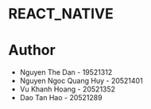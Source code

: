 # REACT_NATIVE
# Author
- Nguyen The Dan - 19521312  
- Nguyen Ngoc Quang Huy - 20521401  
- Vu Khanh Hoang - 20521352
- Dao Tan Hao - 20521289
